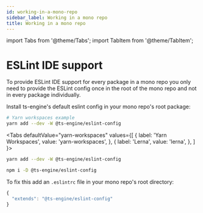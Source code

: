 ```yaml
---
id: working-in-a-mono-repo
sidebar_label: Working in a mono repo
title: Working in a mono repo
---
```


import Tabs from '@theme/Tabs';
import TabItem from '@theme/TabItem';

# ESLint IDE support

To provide ESLint IDE support for every package in a mono repo you only need to provide the ESLint config once in the root of the mono repo and not in every package individually.

Install ts-engine's default eslint config in your mono repo's root package:

```sh
# Yarn workspaces example
yarn add --dev -W @ts-engine/eslint-config
```

<Tabs
defaultValue="yarn-workspaces"
values={[
{ label: 'Yarn Workspaces', value: 'yarn-workspaces', },
{ label: 'Lerna', value: 'lerna', },
]
}>
<TabItem value="yarn-workspaces">

```sh
yarn add --dev -W @ts-engine/eslint-config
```

</TabItem>
<TabItem value="lerna">

```sh
npm i -D @ts-engine/eslint-config
```

</TabItem>
</Tabs>

To fix this add an `.eslintrc` file in your mono repo's root directory:

```ts title=".eslintrc"
{
  "extends": "@ts-engine/eslint-config"
}
```
